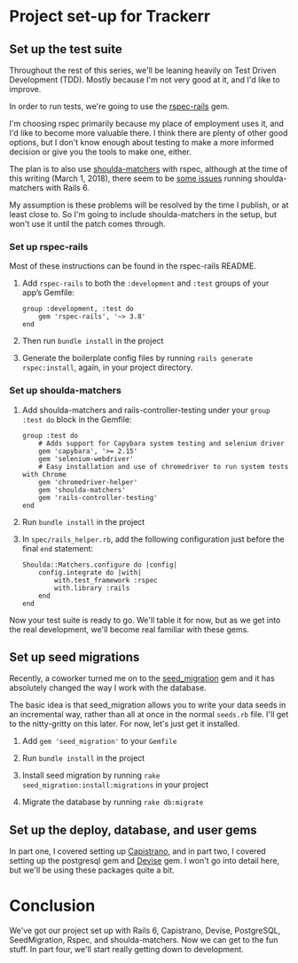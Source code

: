 # Project set-up for Trackerr 

## Set up the test suite

Throughout the rest of this series, we'll be leaning heavily on Test Driven Development (TDD). Mostly because I'm not very good at it, and I'd like to improve. 

In order to run tests, we're going to use the [rspec-rails](https://github.com/rspec/rspec-rails) gem. 

I'm choosing rspec primarily because my place of employment uses it, and I'd like to become more valuable there. I think there are plenty of other good options, but I don't know enough about testing to make a more informed decision or give you the tools to make one, either. 

The plan is to also use [shoulda-matchers](https://github.com/thoughtbot/shoulda-matchers) with rspec, although at the time of this writing (March 1, 2018), there seem to be [some issues](https://github.com/thoughtbot/shoulda-matchers/issues/1167) running shoulda-matchers with Rails 6. 

My assumption is these problems will be resolved by the time I publish, or at least close to. So I'm going to include shoulda-matchers in the setup, but won't use it until the patch comes through. 

### Set up rspec-rails 

Most of these instructions can be found in the rspec-rails README. 

1. Add `rspec-rails` to both the `:development` and `:test` groups of your app’s Gemfile:

    ```
    group :development, :test do
        gem 'rspec-rails', '~> 3.8'
    end
    ```

2. Then run `bundle install` in the project 

3. Generate the boilerplate config files by running `rails generate rspec:install`, again, in your project directory. 

### Set up shoulda-matchers 

1. Add shoulda-matchers and rails-controller-testing under your `group :test do` block in the Gemfile: 

    ```
    group :test do
        # Adds support for Capybara system testing and selenium driver
        gem 'capybara', '>= 2.15'
        gem 'selenium-webdriver'
        # Easy installation and use of chromedriver to run system tests with Chrome
        gem 'chromedriver-helper'
        gem 'shoulda-matchers'
        gem 'rails-controller-testing'
    end
    ```

2. Run `bundle install` in the project 

3. In `spec/rails_helper.rb`, add the following configuration just before the final `end` statement: 

    ```
    Shoulda::Matchers.configure do |config|
        config.integrate do |with|
            with.test_framework :rspec
            with.library :rails
        end
    end
    ```

Now your test suite is ready to go. We'll table it for now, but as we get into the real development, we'll become real familiar with these gems. 

## Set up seed migrations 

Recently, a coworker turned me on to the [seed_migration](https://github.com/harrystech/seed_migration) gem and it has absolutely changed the way I work with the database. 

The basic idea is that seed_migration allows you to write your data seeds in an incremental way, rather than all at once in the normal `seeds.rb` file. I'll get to the nitty-gritty on this later. For now, let's just get it installed. 

1. Add `gem 'seed_migration'` to your `Gemfile`

2. Run `bundle install` in the project 

3. Install seed migration by running `rake seed_migration:install:migrations` in your project 

4. Migrate the database by running `rake db:migrate`

## Set up the deploy, database, and user gems 

In part one, I covered setting up [Capistrano](https://github.com/capistrano/capistrano), and in part two, I covered setting up the postgresql gem and [Devise](https://github.com/plataformatec/devise) gem. I won't go into detail here, but we'll be using these packages quite a bit. 

# Conclusion 

We've got our project set up with Rails 6, Capistrano, Devise, PostgreSQL, SeedMigration, Rspec, and shoulda-matchers. Now we can get to the fun stuff. In part four, we'll start really getting down to development.  